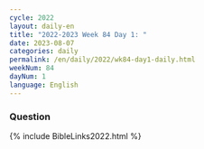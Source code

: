 ```yaml
---
cycle: 2022
layout: daily-en
title: "2022-2023 Week 84 Day 1: "
date: 2023-08-07
categories: daily
permalink: /en/daily/2022/wk84-day1-daily.html
weekNum: 84
dayNum: 1
language: English
---
```


### Question     

{% include BibleLinks2022.html %}
